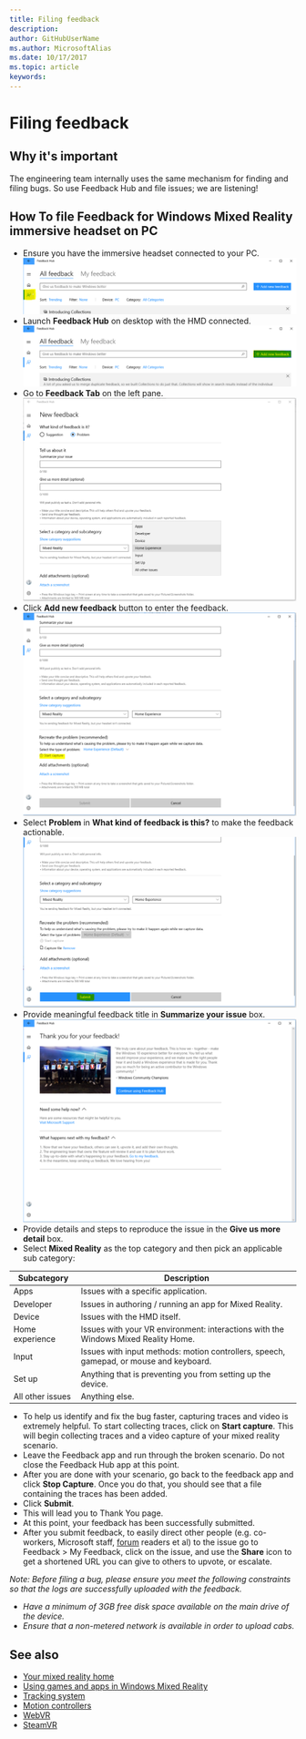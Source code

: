 ```yaml
---
title: Filing feedback
description: 
author: GitHubUserName
ms.author: MicrosoftAlias
ms.date: 10/17/2017
ms.topic: article
keywords: 
---
```




# Filing feedback

## Why it's important

The engineering team internally uses the same mechanism for finding and filing bugs. So use Feedback Hub and file issues; we are listening!

## How To file Feedback for Windows Mixed Reality immersive headset on PC
* Ensure you have the immersive headset connected to your PC.![Feedback Tab](images/Feedback1.png)
* Launch **Feedback Hub** on desktop with the HMD connected.![Add new feedback](images/Feedback2.PNG)
* Go to **Feedback Tab** on the left pane. ![Details and repro steps](images/Feedback3.png)
* Click **Add new feedback** button to enter the feedback.![Start Capture](images/Feedback4.png)
* Select **Problem** in **What kind of feedback is this?** to make the feedback actionable.![Submit](images/Feedback5.png)
* Provide meaningful feedback title in **Summarize your issue** box.![Thank You](images/Feedback6.png)
* Provide details and steps to reproduce the issue in the **Give us more detail** box.
* Select **Mixed Reality** as the top category and then pick an applicable sub category:

| Subcategory      | Description                                                                           |
|------------------|---------------------------------------------------------------------------------------|
| Apps             | Issues with a specific application.                                                   |
| Developer        | Issues in authoring / running an app for Mixed Reality.                               |
| Device           | Issues with the HMD itself.                                                           |
| Home experience  | Issues with your VR environment: interactions with the Windows Mixed Reality Home.    |
| Input            | Issues with input methods: motion controllers, speech, gamepad, or mouse and keyboard.|
| Set up           | Anything that is preventing you from setting up the device.                           |
| All other issues | Anything else.                                                                        |


* To help us identify and fix the bug faster, capturing traces and video is extremely helpful. To start collecting traces, click on **Start capture**. This will begin collecting traces and a video capture of your mixed reality scenario.
* Leave the Feedback app and run through the broken scenario. Do not close the Feedback Hub app at this point.
* After you are done with your scenario, go back to the feedback app and click **Stop Capture**. Once you do that, you should see that a file containing the traces has been added.
* Click **Submit**.
* This will lead you to Thank You page.
* At this point, your feedback has been successfully submitted.
* After you submit feedback, to easily direct other people (e.g. co-workers, Microsoft staff, [forum](https://forums.hololens.com/) readers et al) to the issue go to Feedback > My Feedback, click on the issue, and use the **Share** icon to get a shortened URL you can give to others to upvote, or escalate.

*Note: Before filing a bug, please ensure you meet the following constraints so that the logs are successfully uploaded with the feedback.*
* *Have a minimum of 3GB free disk space available on the main drive of the device.*
* *Ensure that a non-metered network is available in order to upload cabs.*


## See also
* [Your mixed reality home](your-mixed-reality-home.md)
* [Using games and apps in Windows Mixed Reality](using-games-and-apps-in-windows-mixed-reality.md)
* [Tracking system](tracking-system.md)
* [Motion controllers](motion-controllers.md)
* [WebVR](webvr.md)
* [SteamVR](wsing-steamvr-with-windows-mixed-reality.md)

